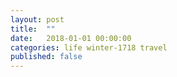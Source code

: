 ```yaml
---
layout: post
title:  ""
date:   2018-01-01 00:00:00
categories: life winter-1718 travel
published: false
---
```


